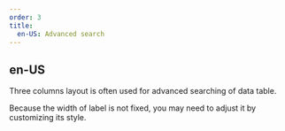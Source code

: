 ```yaml
---
order: 3
title:
  en-US: Advanced search
---
```

## en-US

Three columns layout is often used for advanced searching of data table.

Because the width of label is not fixed, you may need to adjust it by customizing its style.

